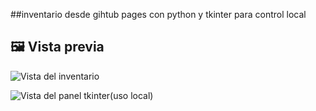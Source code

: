 ##inventario desde gihtub pages con python y
 tkinter para control local

## 🖼 Vista previa

![Vista del inventario](docs/panel.png.png)

![Vista del panel tkinter(uso local)](docs/panel-tkinter.png.png)

